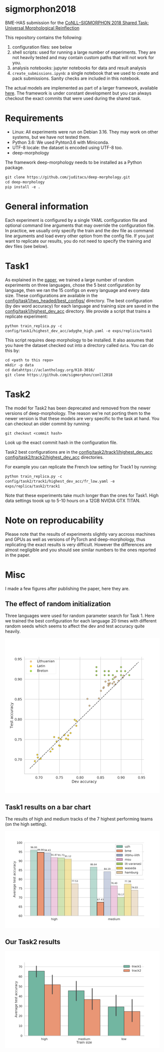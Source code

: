 # sigmorphon2018

BME-HAS submission for the [CoNLL–SIGMORPHON 2018 Shared Task: Universal Morphological Reinflection](https://sigmorphon.github.io/sharedtasks/2018/) 

This repository contains the following:

1. configuration files: see below
2. shell scripts: used for running a large number of experiments. They are not
   heavily tested and may contain custom paths that will not work for you.
3. analysis notebooks: jupyter notebooks for data and result analysis
4. `create_submissions.ipynb`: a single notebook that we used to create and
   pack submissions. Sanity checks are included in this notebook.

The actual models are implemented as part of a larger framework, available
[here](https://github.com/juditacs/deep-morphology). The framework is under
constant development but you can always checkout the exact commits that were
used during the shared task.

# Requirements

- Linux: All experiments were run on Debian 3.16. They may work on other systems, but we
have not tested them.
- Python 3.6: We used Pyhton3.6 with Miniconda.
- UTF-8 locale: the dataset is encoded using UTF-8 too.
- deep-morphology

The framework deep-morphology needs to be installed as a Python package.

    git clone https://github.com/juditacs/deep-morphology.git
    cd deep-morphology
    pip install -e .


# General information

Each experiment is configured by a single YAML configuration file and optional
command line arguments that may override the configuration file. In practice,
we usually only specify the train and the dev file as command line arguments
and load every other option from the config file. If you just want to replicate
our results, you do not need to specify the training and dev files (see below).

# Task1

As explained in the [paper](https://aclanthology.org/K18-3016/), we trained a large number of random
experiments on three languages, chose the 5 best configuration by language,
then we ran the 15 configs on every language and every data size. These
configurations are available in the
[config/task1/two_headed/best_configs/](https://github.com/juditacs/sigmorphon2018/tree/master/config/task1/two_headed/best_configs)
directory. The best configuration (by dev word accuracy) for each language and
training size are saved in the
[config/task1/highest_dev_acc](https://github.com/juditacs/sigmorphon2018/tree/master/config/task1/highest_dev_acc)
directory. We provide a script that trains a replicate experiment:

    python train_replica.py -c config/task1/highest_dev_acc/adyghe_high.yaml -e exps/replica/task1

This script requires deep morphology to be installed. It also assumes that you
have the dataset checked out into a directory called `data`. You can do this
by:

    cd <path to this repo>
    mkdir -p data
    cd datahttps://aclanthology.org/K18-3016/
    git clone https://github.com/sigmorphon/conll2018

# Task2

The model for Task2 has been deprecated and removed from the newer versions of
deep-morphology. The reason we're not porting them to the newer version is that
these models are very specific to the task at hand.
You can checkout an older commit by running:

    git checkout <commit hash>

Look up the exact commit hash in the configuration file.

Task2 best configurations are in the
[config/task2/track1/highest_dev_acc](https://github.com/juditacs/sigmorphon2018/tree/master/config/task2/track1/highest_dev_acc)
[config/task2/track2/highest_dev_acc](https://github.com/juditacs/sigmorphon2018/tree/master/config/task2/track2/highest_dev_acc)
directories.

For example you can replicate the French low setting for Track1 by running:

    python train_replica.py -c config/task2/track1/highest_dev_acc/fr_low.yaml -e exps/replica/task2/track1

Note that these experiments take much longer than the ones for Task1. High data
settings toook up to 5-10 hours on a 12GB NVIDIA GTX TITAN.

# Note on reproducability

Please note that the results of experiments slightly vary accross machines and
GPUs as well as versions of PyTorch and deep-morphology, thus replicating the
exact results is very difficult. However the differences are almost negligible
and you should see similar numbers to the ones reported in the paper.

# Misc

I made a few figures after publishing the paper, here they are.

## The effect of random initialization

Three languages were used for random parameter search for Task 1. Here we
trained the best configuration for each language 20 times with different random
seeds which seems to affect the dev and test accuracy quite heavily.

![Seed](fig/task1_seed.png)

## Task1 results on a bar chart

The results of high and medium tracks of the 7 highest performing teams (on
the high setting).

![Task1 results](fig/task1.png)

## Our Task2 results

![Task2 results](fig/task2.png)
